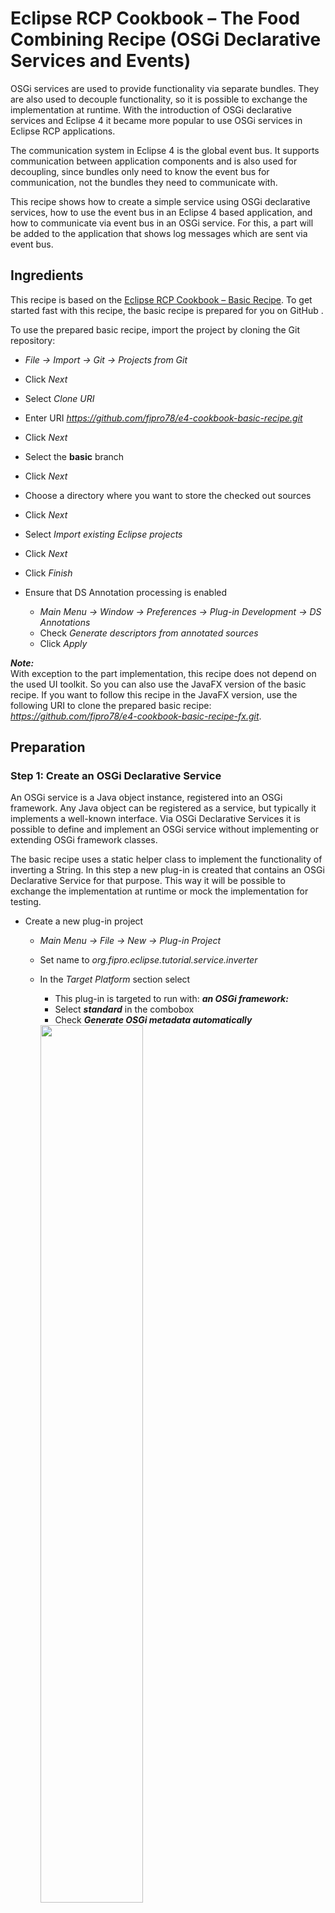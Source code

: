 # Eclipse RCP Cookbook – The Food Combining Recipe (OSGi Declarative Services and Events)

OSGi services are used to provide functionality via separate bundles. They are also used to decouple functionality, so it is possible to exchange the implementation at runtime. With the introduction of OSGi declarative services and Eclipse 4 it became more popular to use OSGi services in Eclipse RCP applications.

The communication system in Eclipse 4 is the global event bus. It supports communication between application components and is also used for decoupling, since bundles only need to know the event bus for communication, not the bundles they need to communicate with.

This recipe shows how to create a simple service using OSGi declarative services, how to use the event bus in an Eclipse 4 based application, and how to communicate via event bus in an OSGi service. For this, a part will be added to the application that shows log messages which are sent via event bus.


## Ingredients

This recipe is based on the [Eclipse RCP Cookbook – Basic Recipe](Eclipse_RCP_Cookbook_Basic_Recipe.md). To get started fast with this recipe, the basic recipe is prepared for you on GitHub .

To use the prepared basic recipe, import the project by cloning the Git repository:

- _File → Import → Git → Projects from Git_
- Click _Next_
- Select _Clone URI_
- Enter URI _https://github.com/fipro78/e4-cookbook-basic-recipe.git_
- Click _Next_
- Select the **basic** branch
- Click _Next_
- Choose a directory where you want to store the checked out sources
- Click _Next_
- Select _Import existing Eclipse projects_
- Click _Next_
- Click _Finish_

- Ensure that DS Annotation processing is enabled
    - _Main Menu → Window → Preferences → Plug-in Development → DS Annotations_
    - Check _Generate descriptors from annotated sources_
    - Click _Apply_

**_Note:_**  
With exception to the part implementation, this recipe does not depend on the used UI toolkit. So you can also use the JavaFX version of the basic recipe. If you want to follow this recipe in the JavaFX version, use the following URI to clone the prepared basic recipe: _https://github.com/fipro78/e4-cookbook-basic-recipe-fx.git_.

## Preparation

### Step 1: Create an OSGi Declarative Service

An OSGi service is a Java object instance, registered into an OSGi framework. Any Java object can be registered as a service, but typically it implements a well-known interface. Via OSGi Declarative Services it is possible to define and implement an OSGi service without implementing or extending OSGi framework classes.

The basic recipe uses a static helper class to implement the functionality of inverting a String. In this step a new plug-in is created that contains an OSGi Declarative Service for that purpose. This way it will be possible to exchange the implementation at runtime or mock the implementation for testing.

- Create a new plug-in project
    - _Main Menu → File → New → Plug-in Project_
    - Set name to _org.fipro.eclipse.tutorial.service.inverter_
    - In the _Target Platform_ section select
        - This plug-in is targeted to run with: __*an OSGi framework:*__
        - Select __*standard*__ in the combobox
        - Check __*Generate OSGi metadata automatically*__  
        <img src="new_project_autogenerate.png" width="60%"/>
    - Click _Next_
    - Set _Name_ to _Inverter Service_
    - Select _Execution Environment JavaSE-17_
    - Ensure that _Generate an Activator_ and _This plug-in will make contributions to the UI_ are disabled
    - Click _Finish_
    - If you do not see the tabs at the bottom of the recently opened editor with name _org.fipro.eclipse.tutorial.service.inverter_, close the editor and open the  _pde.bnd_ file in the project _org.fipro.eclipse.tutorial.service.inverter_.
        - Switch to the _pde.bnd_ tab
            - Add the `Bundle-ActivationPolicy` and the `Automatic-Module-Name` header to get the bundle automatically started
            - Add the `-runee` instruction to create the requirement on Java 17
            ```
            Bundle-Name: Inverter Service
            Bundle-SymbolicName: org.fipro.eclipse.tutorial.service.inverter
            Bundle-Vendor: 
            Bundle-Version: 1.0.0.qualifier
            Bundle-ActivationPolicy: lazy
            Automatic-Module-Name: org.fipro.eclipse.tutorial.service.inverter
            -runee: JavaSE-17
            ```
  - Create an interface for the service definition
    - _Main Menu → File → New → Interface_
        - Source Folder: _org.fipro.eclipse.tutorial.service.inverter/src_
        - Package: _org.fipro.eclipse.tutorial.service.inverter_
        - Name: _InverterService_
    - Add the method definition `String invert(String input);`

    ```
    package org.fipro.eclipse.tutorial.service.inverter;

    public interface InverterService {
        String invert(String input);
    }
    ```
    __*Hint:*__  
    You can also copy the above snippet and paste it in Eclipse when having the `src` folder of the project selected in the _Project Explorer_. This will automatically create the package and the source file at the correct place. 
- Create the service implementation
    - _Main Menu → File → New → Class_
        - Source Folder: _org.fipro.eclipse.tutorial.service.inverter/src_
        - Package: _org.fipro.eclipse.tutorial.service.inverter.impl_
        - Name: _InverterServiceImpl_
        - Interfaces: _org.fipro.eclipse.tutorial.service.inverter.InverterService_
    - Implement the method `String invert(String);`
    - Add the `org.osgi.service.component.annotations.Component` annotation on the class

    ```
    package org.fipro.eclipse.tutorial.service.inverter.impl;

    import org.fipro.eclipse.tutorial.service.inverter.InverterService;
    import org.osgi.service.component.annotations.Component;

    @Component
    public class InverterServiceImpl implements InverterService {

	    @Override
	    public String invert(String input) {
		    return new StringBuilder(input).reverse().toString();
	    }
    }
    ```
- Create the _package-info.java_ file in the `org.fipro.eclipse.tutorial.service.inverter` package.
    - _Right click on the package `org.fipro.eclipse.tutorial.service.inverter` → New → File_
    - Set _File name_ to _package-info.java_
    - Click _Finish_
    - Copy the following code into the editor and save the file

    ```java
    @org.osgi.annotation.bundle.Export(substitution = org.osgi.annotation.bundle.Export.Substitution.NOIMPORT)
    @org.osgi.annotation.versioning.Version("1.0.0")
    package org.fipro.eclipse.tutorial.service.inverter;
    ```

    This configures that the package is exported. If this file is missing, the package is a `Private-Package` and therefore not usable by other OSGi bundles. The `substitution` parameter avoids that the package is used as import inside the same bundle.

## Step 2: Use the OSGi Declarative Service

We will now use the created `InverterService` in the `InverterPart`

- Open the file _META-INF/MANIFEST.MF_ in the project _org.fipro.eclipse.tutorial.inverter_
    - Switch to the _Dependencies_ tab
        - Add the following packages to the _Imported Packages_
            - `org.eclipse.e4.core.di.extensions`
            - `org.fipro.eclipse.tutorial.service.inverter`
- Open the `InverterPart` in _org.fipro.eclipse.tutorial.inverter_
    - Inject the `InverterService` as instance field using `@Inject` and `@Service`
    - Replace the usage of the `StringInverter` helper class with using the `InverterService`

    ```
    public class InverterPart {
	
        @Inject
        @Service
        private InverterService inverter;
        
        @PostConstruct
        public void postConstruct(Composite parent) {
            ...
            
            button.addSelectionListener(new SelectionAdapter() {
                @Override
                public void widgetSelected(SelectionEvent e) {
                    output.setText(inverter.invert(input.getText()));
                }
            });

            input.addKeyListener(new KeyAdapter() {
                @Override
                public void keyPressed(KeyEvent e) {
                    if (e.keyCode == SWT.CR
                            || e.keyCode == SWT.KEYPAD_CR) {
                        output.setText(inverter.invert(input.getText()));
                    }
                }
            });
        }
    }
    ```
    - Delete the `StringInverter` helper class. You can even delete the `org.fipro.eclipse.tutorial.inverter.helper` package
- Update the feature
    - Open the file _feature.xml_ in the project _org.fipro.eclipse.tutorial.feature_
    - Switch to the _Included Plug-ins_ tab
    - Add the plug-in _org.fipro.eclipse.tutorial.service.inverter_ to the list of _Plug-ins and Fragments_

## Step 3: Sending events to the event bus

The Eclipse event service can be used to send events to the event bus. It is implemented via the `IEventBroker` interface and can get injected. In this step the application is modified to send log events on specific actions.

- Update the bundle dependencies
    - Open the file _MANIFEST.MF_ in the project _org.fipro.eclipse.tutorial.inverter_
    - Switch to the _Dependencies_ tab
        - Add the following packages to the _Imported Packages_
            - `org.eclipse.e4.core.services.events`
- Open the `InverterPart` in the project _org.fipro.eclipse.tutorial.inverter_
    - Get the `IEventBroker` injected
    - Modify the listeners on the button and the input field to post an event that contains a String with the log message for the topic `TOPIC_LOGGING`.
    ```
    @Inject
    IEventBroker broker;
    
    @PostConstruct
    public void postConstruct(Composite parent) {
        ...
        button.addSelectionListener(new SelectionAdapter() {
            @Override
            public void widgetSelected(SelectionEvent e) {
                ...
                broker.post("TOPIC_LOGGING", "triggered via button");
            }
        });

        input.addKeyListener(new KeyAdapter() {
			@Override
			public void keyPressed(KeyEvent e) {
                ...
				broker.post("TOPIC_LOGGING", "triggered via field");
			}
		});
    }
    ```

For the JavaFX version this means to add the posting of the event to the _onAction_ `EventHandler`.

```
@Inject
IEventBroker broker;
 
@PostConstruct
public void postConstruct(Composite parent) {
    ...
    button.setOnAction(event -> {
        ...
        broker.post("TOPIC_LOGGING", "triggered via button");
    });
}
```

__*Note:*__  
Via `IEventBroker#post()` the event is sent asynchronously. If you need to send the event synchronously, use `IEventBroker#send()`.

## Step 4: Receiving events from the event bus
The recommended way of receiving events from the event bus is to use dependency injection. Using the annotations `@EventTopic` and `@UIEventTopic` on method parameters will cause method execution, if an event for the specified topic is fired on the event bus. The difference between the two annotations is that using `@UIEventTopic` will execute the method in the UI thread.

In this step a log view is added to the application to show the log messages that were sent to the event bus.

- Create a new plug-in project
    - _Main Menu → File → New → Plug-in Project_
    - Set name to _org.fipro.eclipse.tutorial.logview_
    - In the _Target Platform_ section select
        - This plug-in is targeted to run with: __*Eclipse*__
    - Click _Next_
    - Select _Execution Environment JavaSE-17_
    - Ensure that _Generate an Activator_ and _This plug-in will make contributions to the UI_ are disabled
    - Click _Finish_
- Open the MANIFEST.MF  
    - Switch to the _Overview_ tab
        - Check _Activate this plug-in when on of its classes is loaded_  
    - Switch to the _Dependencies_ tab
        - Add the following plug-ins to the _Required Plug-ins_
            - `org.eclipse.swt`
            - `org.eclipse.jface`
        - Add the following packages to the _Imported Packages_
            - `jakarta.annotation`
            - `jakarta.inject`
            - `org.eclipse.e4.core.di.annotations`
            - `org.eclipse.e4.ui.di`
- Create a _Model Fragment Definition_  
    - _Right click on project → New → Other... → Eclipse 4 → Model → New Model Fragment_
	- Select _Contribution Mode_ **Dynamic**
	- Click _Finish_
- Import the *PartSashContainer* from the application model
    - Select _Imports_
	- Select _PartSashContainer_ in the details pane
	- Click on the _Add_ button
	- Select the added _Part Sash Container_
	- Set the _Reference-ID_ to _org.fipro.eclipse.tutorial.app.main_
- Add a _Model Fragment_
    - Right click on _Model Fragments_ and select _Add child - Model Fragment_  

        | Property            | Value                               |
        | ---                 | ---                                 |
        | Extended Element-ID | org.fipro.eclipse.tutorial.app.main |
        | Feature Name        | children |
        | Position in List    | after:org.fipro.eclipse.tutorial.inverter.part.0 |

        __*Note:*__  
        Via _Position in List_ it is possible to configure where the contribution should be added. The following values are allowed:
        - first
        - index:_&lt;index&gt;_
        - before:_&lt;otherelementid&gt;_
        - after:_&lt;otherelementid&gt;_
- Add a container for the log view part
    - In the details pane of the created _Model Fragment_
        - Select _PartStack_ in the combo
        - Click on the _Add_ button
    - In the details pane of the created _Part Stack_
        - Select _Part_ in the combo
        - Click on the _Add_ button

    - In the details pane of the created _Part_
        - Set the _Label_ to _Log View_
    - Create the part implementation
        - Click the _Class URI_ link in the part detail view
		- Set the values in the opened dialog

        | Property             | Value                                    |
        | ---                  | ---                                      |
        | Package              | org.fipro.eclipse.tutorial.logview.part |
        | Name                 | LogViewPart                             |
        | PostConstruct Method | check                                    |

        - Click _Finish_
        - Save the _fragment.e4xmi_ file
        - Create the content in the method annotated with `@PostConstruct`
            - Create a viewer that is used to show the log messages
            - Create a method that is executed/notified when an event for the topic `TOPIC_LOGGING` is send

The following is an example of a part using SWT:

```
package org.fipro.eclipse.tutorial.inverter.part;

import org.eclipse.e4.core.di.annotations.Optional;
import org.eclipse.e4.ui.di.UIEventTopic;
import org.eclipse.jface.viewers.ListViewer;
import org.eclipse.swt.widgets.Composite;

import jakarta.annotation.PostConstruct;
import jakarta.inject.Inject;

public class LogViewPart {
	 
    ListViewer viewer;
 
    @PostConstruct
    public void postConstruct(Composite parent) {
        viewer = new ListViewer(parent);
    }
 
    @Inject
    @Optional
    void logging(@UIEventTopic("TOPIC_LOGGING") String message) {
        viewer.add(message);
    }
 
}
```

The following is an example of a part using JavaFX:

```
public class LogViewPart {
 
    ListView viewer;
 
    @PostConstruct
    public void postConstruct(BorderPane parent) {
        viewer = new ListView();
        parent.setCenter(viewer);
    }
 
    @Inject
    @Optional
    void logging(@UIEventTopic("TOPIC_LOGGING") String message) {
        viewer.getItems().add(message);
    }
 
}
```

__*Note:*__  
You can also subscribe for events by registering an `org.osgi.service.event.EventHandler` for a topic to the `IEventBroker`. In such a case you also need to take care of unregistering the handler again.

- Update the feature
    - Open the file _feature.xml_ in the project _org.fipro.eclipse.tutorial.feature_
    - Switch to the _Plug-ins_ tab
    - Add the plug-in _org.fipro.eclipse.tutorial.logview_ to the list of _Plug-ins and Fragments_

## Step 4: Send events via OSGi Declarative Service

The `IEventBroker` is not available in the OSGi context, which allows us, for example, to have multiple instances in one application. This also means that it cannot be referenced in an OSGi Declarative Service. But the `IEventBroker` acutually uses the OSGi `EventAdmin` service. Therefore it is possible to send events to the event bus from an OSGi Declarative Service by directly using the `EventAdmin`.

- Open the file _pde.bnd_ file in the project _org.fipro.eclipse.tutorial.service.inverter_  
    - Switch to the _pde.bnd_ tab
        - Add the `buildpath` instruction and add _org.osgi.service.event_ to add it as a project dependency
          ```
          -buildpath: \
            org.osgi.service.event;version=latest
          ```
          __*Note:*__  
          Do not use the _Dependencies_ tab to add dependencies. This will actually create the _Import-Package_ and _Require-Bundle_ headers that are added to the MANIFEST file, instead that the correct headers are generated!
    - Open the `InverterServiceImpl`
    - Add an instance field of type `EventAdmin`
    - Annotate the field with the `@org.osgi.service.component.annotations.Reference` annotation
    - Use the `EventAdmin` in `invertString(String)`
        - Create `Map<String, Object>` for the event properties
        - Put the event topic value to the properties for the key `EventConstants.EVENT_TOPIC`
        - Put the event value to the properties for the key `org.eclipse.e4.data`  
        This is necessary so the event processing works with the E4 injection
        - Create an instance of type `org.osgi.service.event.Event` using the topic and the properties map
    - Post the event via the `EventAdmin`

The finished `InverterServiceImpl` should look similar to the following snippet:

```
package org.fipro.eclipse.tutorial.service.inverter.impl;

import java.util.HashMap;
import java.util.Map;

import org.fipro.eclipse.tutorial.service.inverter.InverterService;
import org.osgi.service.component.annotations.Component;
import org.osgi.service.component.annotations.Reference;
import org.osgi.service.event.Event;
import org.osgi.service.event.EventAdmin;
import org.osgi.service.event.EventConstants;

@Component
public class InverterServiceImpl implements InverterService {

	@Reference
	private EventAdmin eventAdmin;
	
	@Override
	public String invert(String input) {
		String result = new StringBuilder(input).reverse().toString();
		 
        String topic = "TOPIC_LOGGING";
        Map<String, Object> data = new HashMap<>();
        data.put(EventConstants.EVENT_TOPIC, topic);
        data.put("org.eclipse.e4.data", "Inverted " + input + " to " + result);
        Event event = new Event(topic, data);
 
        eventAdmin.postEvent(event);
 
        return result;
	}
}
```

## Step 5: Taste

Start the application from within the IDE
- Open the Product Configuration in the _org.fipro.eclipse.tutorial.product_ project
- Select the _Overview_ tab
- Click _Launch an Eclipse Application_ in the _Testing_ section

The started application should look similar to the following screenshot.

<img src="application_service_event.png"/>

Further information about OSGi Declarative Services and Event handling:
- [Getting Started with OSGi Declarative Services](https://vogella.com/blog/getting-started-with-osgi-declarative-services/)
- [OSGi Declarative Services news in Eclipse Oxygen](https://vogella.com/blog/osgi-declarative-services-news-in-eclipse-oxygen/)
- [Knopflerfish OSGi Services](http://www.knopflerfish.org/osgi_service_tutorial.html)
- [vogella - OSGi Modularity and Services - Tutorial](http://www.vogella.com/tutorials/OSGiServices/article.html)
- [vogella - Using the event service in Eclipse RCP and OSGi applications](http://www.vogella.com/tutorials/Eclipse4EventSystem/article.html)
- [Eclipse4/RCP/Event Model](https://github.com/eclipse-platform/eclipse.platform.ui/blob/master/docs/Event_Model.md)